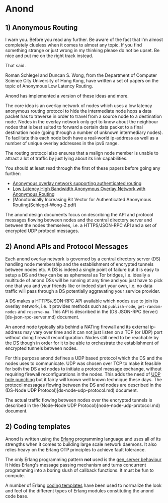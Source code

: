 # Anond

## 1) Anonymous Routing

I warn you. Before you read any further. Be aware of the fact that I'm
almost completely clueless when it comes to almost any topic. If you
find something strange or just wrong in my thinking please do not be
upset. Be nice and put me on the right track instead.

That said.

Roman Schlegel and Duncan S. Wong, from the Department of Computer
Science City University of Hong Kong, have written a set of papers on
the topic of Anonymous Low Latency Routing.

Anond has implemented a version of these ideas and more.

The core idea is an overlay network of nodes which uses a low latency
anonymous routing protocol to hide the intermediate node hops a data
packet has to traverse in order to travel from a source node to a
destination node. Nodes in the overlay network only get to know about
the neighbour nodes that is best suited to forward a certain data
packet to a final destination node (going through a number of unknown
intermediary nodes). To facilitate this each node both have a
real-world ip-address as well as a number of unique overlay addresses
in the ipv6 range.

The routing protocol also ensures that a malign node member is unable
to attract a lot of traffic by just lying about its link capabilities.

You should at least read through the first of these papers before
going any further:

* [Anonymous overlay network supporting authenticated routing](Schlegel-Wong-3.pdf)
* [Low Latency High Bandwidth Anonymous Overlay Network with Anonymous Routing](Schlegel-Wong-1.pdf)
* [Monotonically Increasing Bit Vector for Authenticated Anonymous Routing(Schlegel-Wong-2.pdf)

The anond design documents focus on describing the API and protocol
messages flowing between nodes and the central directory server and
between the nodes themselves, i.e. a HTTPS/JSON-RPC API and a set of
encrypted UDP protocol messages.

## 2) Anond APIs and Protocol Messages

Each anond overlay network is governed by a central directory server
(DS) handling node membership and the establishment of encrypted
tunnels between nodes etc. A DS is indeed a single point of failure
but it is easy to setup a DS and they can be as ephemeral as Tor
bridges, i.e. ideally a multitude of anond DSs will be running at any
time and you just have to pick one that you and your friends like or 
indeed start your own, i.e. no data traffic will pass through a DS
potentially aggravating your service provider.

A DS makes a HTTPS/JSON-RPC API available which nodes use to join its
overlay network, i.e. it provides methods such as `publish-node`,
`get-random-nodes` and `reserve-oa`. This API is described in the (DS
JSON-RPC Server)[ds-json-rpc-server.md) document. 

An anond node typically sits behind a NATing firewall and its external
ip-address may vary over time and it can not just listen on a TCP (or
UDP) port without doing firewall reconfiguration. Nodes still need to
be reachable by the DS though in order for it to be able to
orchestrate the establishment of encrypted tunnels between nodes.

For this purpose anond defines a UDP based protocol which the DS and
the nodes uses to communicate. UDP was chosen over TCP to make it
feasible for both the DS and nodes to initiate a protocol message
exchange, without requiring firewall reconfigurations in the
nodes. This adds the need of [UDP hole punching]() but it fairly will
known well known technique these days. The protocol messages flowing
between the DS and nodes are described in the (DS-Node UDP
Protocol)[ds-node-udp-protocol.md) document.

The actual traffic flowing between nodes over the encrypted tunnels is
described in the (Node-Node UDP Protocol)[node-node-udp-protocol.md)
document.

## 2) Coding templates

Anond is written using the [Erlang](http://www.erlang.org) programming
language and uses all of its strengths when it comes to building large
scale network daemons. It also relies heavy on the Erlang OTP
principles to achieve fault tolerance.

The only Erlang programming pattern **not** used is the
[gen_server
behaviour](http://www.erlang.org/doc/design_principles/gen_server_concepts.html)
It hides Erlang's message passing mechanism and turns concurrent
programming into a boring slush of callback functions. It must be fun
to compute.

A number of Erlang [coding templates](coding_templates) have been used
to normalize the look and feel of the different types of Erlang modules
constituting the anond code base.
